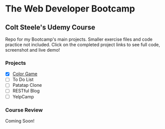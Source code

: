 # The Web Developer Bootcamp

## Colt Steele's Udemy Course

Repo for my Bootcamp's main projects. Smaller exercise files and code practice not included. Click on the completed project links to see full code, screenshot and live demo!

### Projects
- [x] [Color Game](https://github.com/mairamartinsk/webdev-bootcamp/tree/master/color-game)
- [ ] To Do List
- [ ] Patatap Clone
- [ ] RESTful Blog
- [ ] YelpCamp

### Course Review

Coming Soon!
